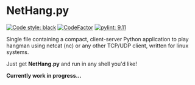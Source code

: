 # NetHang.py
[![Code style: black](https://img.shields.io/badge/code%20style-black-000000.svg)](https://github.com/psf/black)
[![CodeFactor](https://www.codefactor.io/repository/github/magnetrwn/NetHang/badge)](https://www.codefactor.io/repository/github/magnetrwn/NetHang)
[![pylint: 9.11](https://img.shields.io/badge/pylint-9.11-1c7d9e.svg)](https://github.com/magnetrwn/NetHang/actions)

Single file containing a compact, client-server Python application to play hangman using netcat (nc) or any other TCP/UDP client, written for linux systems.

Just get <b>NetHang.py</b> and run in any shell you'd like!

**Currently work in progress...**
